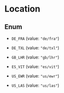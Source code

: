 

# Location

## Enum


* `DE_FRA` (value: `"de/fra"`)

* `DE_TXL` (value: `"de/txl"`)

* `GB_LHR` (value: `"gb/lhr"`)

* `ES_VIT` (value: `"es/vit"`)

* `US_EWR` (value: `"us/ewr"`)

* `US_LAS` (value: `"us/las"`)


